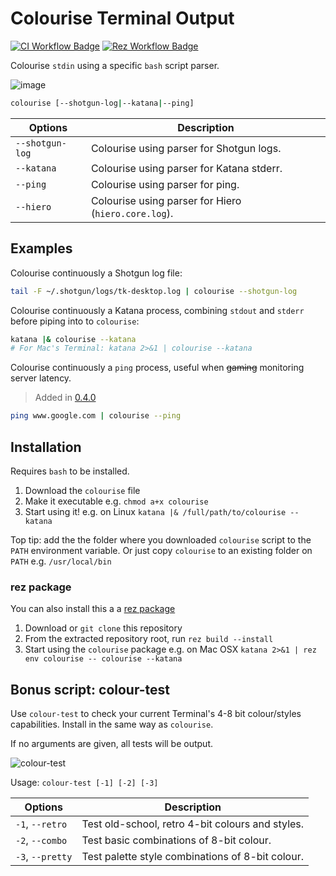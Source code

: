 # Colourise Terminal Output

[![CI Workflow Badge](https://github.com/wwfxuk/colourise/workflows/CI/badge.svg)](https://github.com/wwfxuk/colourise/actions?workflow=CI)
[![Rez Workflow Badge](https://github.com/wwfxuk/colourise/workflows/Rez/badge.svg)](https://github.com/wwfxuk/colourise/actions?workflow=Rez)

Colourise `stdin` using a specific `bash` script parser.

![image](https://user-images.githubusercontent.com/9294702/68074122-a1e80980-fd8f-11e9-8f14-60dae3d2bf09.png)

```bash
colourise [--shotgun-log|--katana|--ping]
```

Options         | Description
----------------|------------------------------------------
`--shotgun-log` | Colourise using parser for Shotgun logs.
`--katana`      | Colourise using parser for Katana stderr.
`--ping`        | Colourise using parser for ping.
`--hiero`       | Colourise using parser for Hiero (`hiero.core.log`).


## Examples

Colourise continuously a Shotgun log file:

```bash
tail -F ~/.shotgun/logs/tk-desktop.log | colourise --shotgun-log
```

Colourise continuously a Katana process, combining `stdout` and `stderr`
before piping into to `colourise`:

```bash
katana |& colourise --katana
# For Mac's Terminal: katana 2>&1 | colourise --katana
```

Colourise continuously a `ping` process, useful when ~~gaming~~ monitoring
server latency.

> Added in [0.4.0](https://github.com/wwfxuk/colourise/releases/tag/0.4.0)

```bash
ping www.google.com | colourise --ping
```

## Installation

Requires `bash` to be installed.

1. Download the `colourise` file
1. Make it executable e.g. `chmod a+x colourise`
1. Start using it! e.g. on Linux `katana |& /full/path/to/colourise --katana`

Top tip: add the the folder where you downloaded `colourise` script to the
`PATH` environment variable. Or just copy `colourise` to an existing folder
on `PATH` e.g. `/usr/local/bin`

### rez package

You can also install this a a [rez package](https://github.com/nerdvegas/rez)

1. Download or `git clone` this repository
1. From the extracted repository root, run `rez build --install`
1. Start using the `colourise` package e.g. on Mac OSX
   `katana 2>&1 | rez env colourise -- colourise --katana`


## Bonus script: colour-test

Use `colour-test` to check your current Terminal's 4-8 bit colour/styles
capabilities. Install in the same way as `colourise`.

If no arguments are given, all tests will be output.

![colour-test](https://user-images.githubusercontent.com/9294702/67518594-01159200-f69d-11e9-996f-93c8efee80a7.gif)

Usage: `colour-test [-1] [-2] [-3]`

Options           | Description
------------------|------------------------------------------
`-1`, `--retro`   | Test old-school, retro 4-bit colours and styles.
`-2`, `--combo`   | Test basic combinations of 8-bit colour.
`-3`, `--pretty`  | Test palette style combinations of 8-bit colour.
